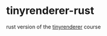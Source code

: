 # tinyrenderer-rust
rust version of the [tinyrenderer](https://github.com/ssloy/tinyrenderer/wiki) course 
